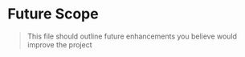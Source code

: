 # Future Scope

> This file should outline future enhancements you believe would
> improve the project
